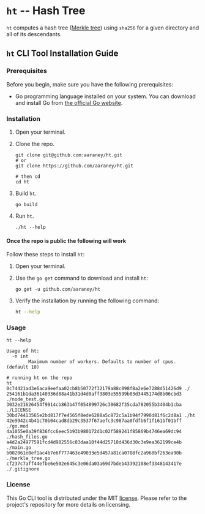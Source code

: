 # `ht` -- Hash Tree

`ht` computes a hash tree ([Merkle tree](https://en.wikipedia.org/wiki/Merkle_tree)) using `sha256`
for a given directory and all of its descendants.

## `ht` CLI Tool Installation Guide

### Prerequisites

Before you begin, make sure you have the following prerequisites:

- Go programming language installed on your system. You can download and install Go from [the official Go website](https://golang.org/dl/).

### Installation

1. Open your terminal.

2. Clone the repo.

    ```shell
    git clone git@github.com:aaraney/ht.git
    # or
    git clone https://github.com/aaraney/ht.git

    # then cd
    cd ht
    ```

3. Build `ht`.

    ```shell
    go build
    ```

4. Run `ht`.

    ```shell
    ./ht --help
    ```

#### Once the repo is public the following will work

Follow these steps to install `ht`:

1. Open your terminal.

2. Use the `go get` command to download and install `ht`:

   ```shell
   go get -u github.com/aaraney/ht
   ```

3. Verify the installation by running the following command:

   ```bash
   ht --help
   ```

### Usage

```shell
ht --help

Usage of ht:
  -n int
        Maximum number of workers. Defaults to number of cpus. (default 10)

# running ht on the repo
ht
0c74421ad3e6aca9eefaa02cb8b50772f32179a88c098f8a2e6e7288d51426d9 ./
254161b1da36140336d88a41b31d4d0aff3803e55599b03d3445174d8b06cbd3 ./node_test.go
3032e21626454f9914cb863b47f054899726c30682f35cda782055b3404b1cba ./LICENSE
30bd74413565e2bd817f7e4565f8ede6288a5c872c5a1b94f7990d81f6c2d8a1 ./ht
42e9942c4b41c70b04cad8db29c3537f67aefc3c987aa0fdfb6f1f161bf01bff ./go.mod
4a1055e0a39f836fcc6eec5b93b980172d1c02f589241f85869b4746ea69dc94 ./hash_files.go
a4d2a24977591fcd4d982556c83daa10f44d25718d436d30c3e9ea362199ce4b ./main.go
b002061e0ef1ac4b7e6f777463e49033e5d457a81ca0708fc2a968bf263ea90b ./merkle_tree.go
cf237c7aff44efbe6e502e645c3e06da03a69d7bdeb43392108ef3348143417e ./.gitignore
```

### License

This Go CLI tool is distributed under the MIT [license](LICENSE). Please refer to the project's
repository for more details on licensing.
